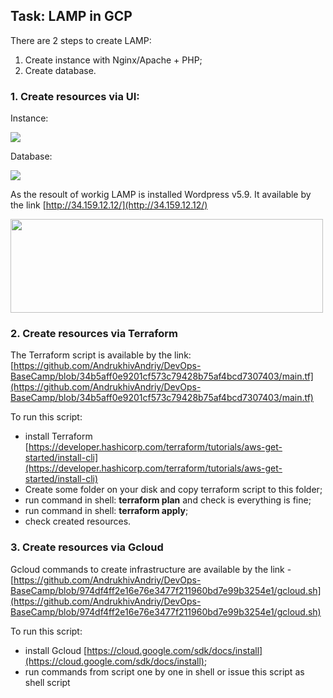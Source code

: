 ## Task: LAMP in GCP

There are 2 steps to create LAMP:

1. Create instance with Nginx/Apache + PHP;
2. Create database.

### 1. Create resources via UI:

Instance:

<img src="https://user-images.githubusercontent.com/79985930/208495837-86990bbb-ebcf-4c29-9fa9-339b2e8d0ca5.png" >

Database:

<img src="https://user-images.githubusercontent.com/79985930/208495854-e19b9b09-11ee-4123-924d-bc2631565ee3.png" >

As the resoult of workig LAMP is installed Wordpress v5.9. It available by the link [http://34.159.12.12/](http://34.159.12.12/)

<img src="https://user-images.githubusercontent.com/79985930/208496730-370b4a9f-5460-4c70-964e-7c5040fee759.png" width="500" height="150" >

### 2. Create resources via Terraform

The Terraform script is available by the link: [https://github.com/AndrukhivAndriy/DevOps-BaseCamp/blob/34b5aff0e9201cf573c79428b75af4bcd7307403/main.tf](https://github.com/AndrukhivAndriy/DevOps-BaseCamp/blob/34b5aff0e9201cf573c79428b75af4bcd7307403/main.tf)

To run this script:

- install Terraform [https://developer.hashicorp.com/terraform/tutorials/aws-get-started/install-cli](https://developer.hashicorp.com/terraform/tutorials/aws-get-started/install-cli)
- Create some folder on your disk and copy terraform script to this folder;
- run command in shell: **terraform plan** and check is everything is fine;
- run command in shell: **terraform apply**;
- check created resources. 

### 3. Create resources via Gcloud

  
Gcloud commands to create infrastructure are available by the link - [https://github.com/AndrukhivAndriy/DevOps-BaseCamp/blob/974df4ff2e16e76e3477f211960bd7e99b3254e1/gcloud.sh](https://github.com/AndrukhivAndriy/DevOps-BaseCamp/blob/974df4ff2e16e76e3477f211960bd7e99b3254e1/gcloud.sh)

To run this script:
- install Gcloud [https://cloud.google.com/sdk/docs/install](https://cloud.google.com/sdk/docs/install);
- run commands from script one by one in shell or issue this script as shell script 
